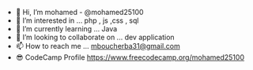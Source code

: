 - 👋 Hi, I’m mohamed - @mohamed25100
- 👀 I’m interested in ... php , js ,css , sql
- 🌱 I’m currently learning ...  Java
- 💞️ I’m looking to collaborate on ... dev application
- 📫 How to reach me ... mboucherba31@gmail.com
- 😎 CodeCamp Profile https://www.freecodecamp.org/mohamed25100
<!---
mohamed25100/mohamed25100 is a ✨ special ✨ repository because its `README.md` (this file) appears on your GitHub profile.
You can click the Preview link to take a look at your changes.
--->
